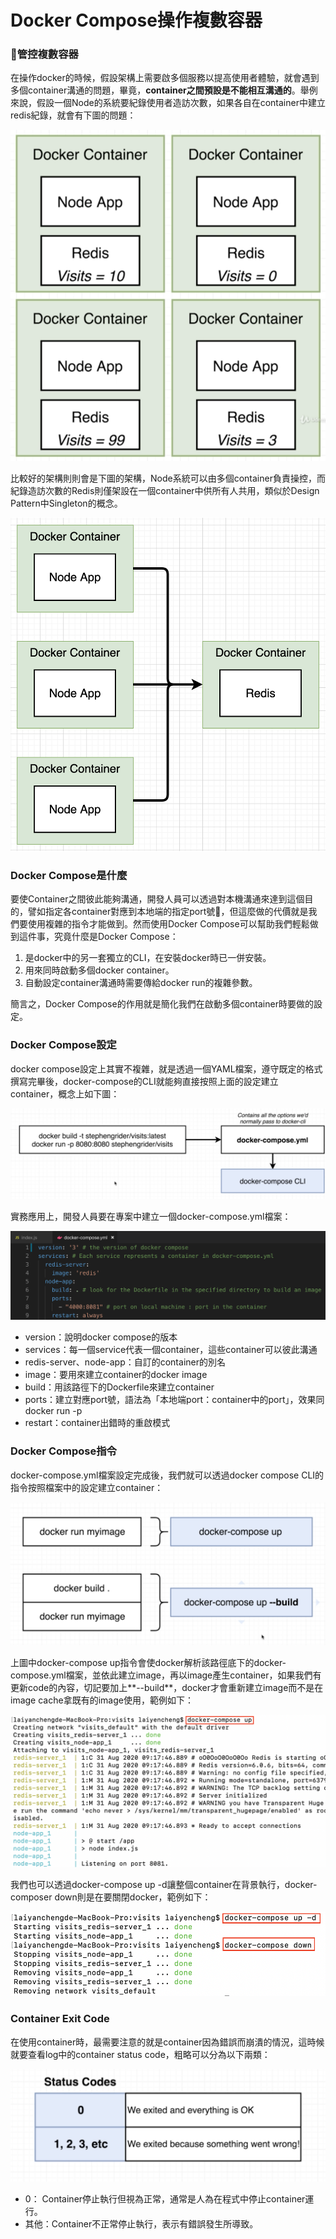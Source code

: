 # Docker Compose操作複數容器

### 管控複數容器

在操作docker的時候，假設架構上需要啟多個服務以提高使用者體驗，就會遇到多個container溝通的問題，畢竟，**container之間預設是不能相互溝通的**。舉例來說，假設一個Node的系統要紀錄使用者造訪次數，如果各自在container中建立redis紀錄，就會有下圖的問題：

![credit to: Stephen Grider](../.gitbook/assets/jie-tu-20200831-xia-wu-2.42.06.png)

比較好的架構則則會是下圖的架構，Node系統可以由多個container負責操控，而紀錄造訪次數的Redis則僅架設在一個container中供所有人共用，類似於Design Pattern中Singleton的概念。

![credit to: Stephen Grider](../.gitbook/assets/jie-tu-20200831-xia-wu-3.26.35.png)

### Docker Compose是什麼

要使Container之間彼此能夠溝通，開發人員可以透過對本機溝通來達到這個目的，譬如指定各container對應到本地端的指定port號，但這麼做的代價就是我們要使用複雜的指令才能做到。然而使用Docker Compose可以幫助我們輕鬆做到這件事，究竟什麼是Docker Compose：

1. 是docker中的另一套獨立的CLI，在安裝docker時已一併安裝。
2. 用來同時啟動多個docker container。
3. 自動設定container溝通時需要傳給docker run的複雜參數。

簡言之，Docker Compose的作用就是簡化我們在啟動多個container時要做的設定。

### Docker Compose設定

docker compose設定上其實不複雜，就是透過一個YAML檔案，遵守既定的格式撰寫完畢後，docker-compose的CLI就能夠直接按照上面的設定建立container，概念上如下圖：

![credit to: Stephen Grider](../.gitbook/assets/jie-tu-20200831-xia-wu-4.45.58.png)

實務應用上，開發人員要在專案中建立一個docker-compose.yml檔案：

![](../.gitbook/assets/jie-tu-20200831-xia-wu-4.49.13.png)

* version：說明docker compose的版本
* services：每一個service代表一個container，這些container可以彼此溝通
* redis-server、node-app：自訂的container的別名
* image：要用來建立container的docker image
* build：用該路徑下的Dockerfile來建立container
* ports：建立對應port號，語法為「本地端port：container中的port」，效果同docker run -p
* restart：container出錯時的重啟模式

### Docker Compose指令

docker-compose.yml檔案設定完成後，我們就可以透過docker compose CLI的指令按照檔案中的設定建立container：

![credit to: Stephen Grider](../.gitbook/assets/jie-tu-20200831-xia-wu-5.12.41.png)

上圖中docker-compose up指令會使docker解析該路徑底下的docker-compose.yml檔案，並依此建立image，再以image產生container，如果我們有更新code的內容，切記要加上**--build**，docker才會重新建立image而不是在image cache拿既有的image使用，範例如下：

![](../.gitbook/assets/jie-tu-20200831-xia-wu-5.18.09.png)

我們也可以透過docker-compose up -d讓整個container在背景執行，docker-composer down則是在要關閉docker，範例如下：

![](../.gitbook/assets/jie-tu-20200831-xia-wu-5.33.50.png)

### Container Exit Code

在使用container時，最需要注意的就是container因為錯誤而崩潰的情況，這時候就要查看log中的container status code，粗略可以分為以下兩類：

![credit to: Stephen Grider](../.gitbook/assets/jie-tu-20200902-shang-wu-9.54.41.png)

* 0： Container停止執行但視為正常，通常是人為在程式中停止container運行。
* 其他：Container不正常停止執行，表示有錯誤發生所導致。

